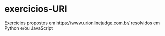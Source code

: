 # exercicios-URI

Exercícios propostos em https://www.urionlinejudge.com.br/ resolvidos em Python e/ou JavaScript
